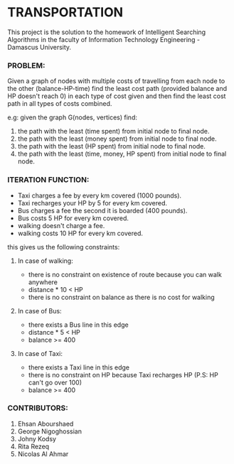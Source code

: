 # TRANSPORTATION

This project is the solution to the homework of Intelligent Searching Algorithms in the faculty of Information Technology Engineering - Damascus University.

### PROBLEM:

Given a graph of nodes  with multiple costs of travelling from each node to the other (balance-HP-time) find the least cost path (provided balance and HP doesn't reach 0) in each type of cost given and then find the least cost path in all types of costs combined.

e.g: given the graph G(nodes, vertices) find:
1. the path with the least (time spent) from initial node to final node.
2. the path with the least (money spent) from initial node to final node.
3. the path with the least (HP spent) from initial node to final node.
4. the path with the least (time, money, HP spent) from initial node to final node.

### ITERATION FUNCTION:

- Taxi charges a fee by every km covered (1000 pounds).
- Taxi recharges your HP by 5 for every km covered.
- Bus charges a fee the second it is boarded (400 pounds).
- Bus costs 5 HP for every km covered.
- walking doesn't charge a fee.
- walking costs 10 HP for every km covered.

this gives us the following constraints:
1. In case of walking:
   * there is no constraint on existence of route because you can walk anywhere
   * distance * 10 < HP
   * there is no constraint on balance as there is no cost for walking

2. In case of Bus:
   * there exists a Bus line in this edge
   * distance * 5 < HP
   * balance >= 400
3. In case of Taxi:
    * there exists a Taxi line in this edge
    * there is no constraint on HP because Taxi recharges HP (P.S: HP can't go over 100)
    * balance >= 400

### CONTRIBUTORS:

1. Ehsan Abourshaed
2. George Nigoghossian
3. Johny Kodsy
4. Rita Rezeq
5. Nicolas Al Ahmar